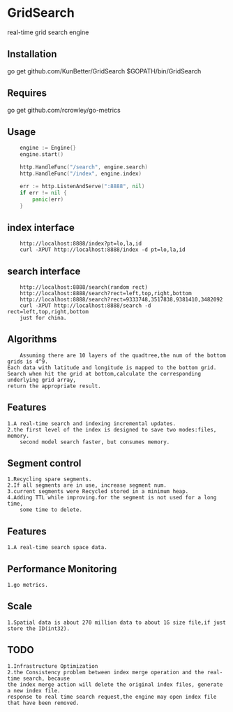GridSearch
==========
real-time grid search engine

Installation
-----
go get github.com/KunBetter/GridSearch
$GOPATH/bin/GridSearch

Requires
-----
go get github.com/rcrowley/go-metrics

Usage
-----
```go
	engine := Engine{}
	engine.start()

	http.HandleFunc("/search", engine.search)
	http.HandleFunc("/index", engine.index)

	err := http.ListenAndServe(":8888", nil)
	if err != nil {
		panic(err)
	}
```

index interface
-----
```
	http://localhost:8888/index?pt=lo,la,id
	curl -XPUT http://localhost:8888/index -d pt=lo,la,id
```
search interface
-----
```
	http://localhost:8888/search(random rect)
	http://localhost:8888/search?rect=left,top,right,bottom
	http://localhost:8888/search?rect=9333748,3517838,9381410,3482092
	curl -XPUT http://localhost:8888/search -d rect=left,top,right,bottom
	just for china.
```
Algorithms
-----
		Assuming there are 10 layers of the quadtree,the num of the bottom grids is 4^9.  
	Each data with latitude and longitude is mapped to the bottom grid.  
	Search when hit the grid at bottom,calculate the corresponding underlying grid array,  
	return the appropriate result.
Features
-----
	1.A real-time search and indexing incremental updates. 
	2.the first level of the index is designed to save two modes:files, memory.  
		second model search faster, but consumes memory.
Segment control
-----
	1.Recycling spare segments.
	2.If all segments are in use, increase segment num.
	3.current segments were Recycled stored in a minimum heap.
	4.Adding TTL while improving.for the segment is not used for a long time,  
		some time to delete.
Features
-----
	1.A real-time search space data.

Performance Monitoring
-----
	1.go metrics.
Scale
-----
	1.Spatial data is about 270 million data to about 1G size file,if just store the ID(int32).
TODO
-----
	1.Infrastructure Optimization
	2.the Consistency problem between index merge operation and the real-time search, because   
	the index merge action will delete the original index files, generate a new index file.  
	response to real time search request,the engine may open index file that have been removed.